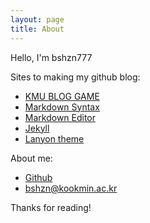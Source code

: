 ```yaml
---
layout: page
title: About
---
```


<p class="message">
  Hello, I'm bshzn777
</p>

Sites to making my github blog:

* [KMU BLOG GAME](https://beetea.notion.site/beetea/BLOG-GAME-1631e7549d634b9fb46a234e3a5eadfe)
* [Markdown Syntax](https://www.markdownguide.org/basic-syntax/)
* [Markdown Editor](https://dillinger.io/)
* [Jekyll](https://jekyllrb.com/)
* [Lanyon theme](http://lanyon.getpoole.com)

About me:

* [Github](http://hyde.getpoole.com)
* bshzn@kookmin.ac.kr

Thanks for reading!
